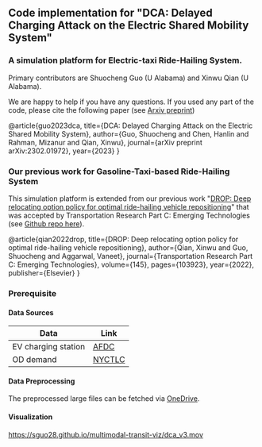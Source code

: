 ## Code implementation for "DCA: Delayed Charging Attack on the Electric Shared Mobility System"
###  A simulation platform for Electric-taxi Ride-Hailing System.
Primary contributors are Shuocheng Guo (U Alabama) and Xinwu Qian (U Alabama).

We are happy to help if you have any questions. If you used any part of the code, please cite the following paper (see [Arxiv preprint](https://arxiv.org/abs/2302.01972))

@article{guo2023dca,
  title={DCA: Delayed Charging Attack on the Electric Shared Mobility System},
  author={Guo, Shuocheng and Chen, Hanlin and Rahman, Mizanur and Qian, Xinwu},
  journal={arXiv preprint arXiv:2302.01972},
  year={2023}
}

### Our previous work for Gasoline-Taxi-based Ride-Hailing System
This simulation platform is extended from our previous work "[DROP: Deep relocating option policy for optimal ride-hailing vehicle repositioning](https://www.sciencedirect.com/science/article/pii/S0968090X22003369)" that was accepted by Transportation Research Part C: Emerging Technologies (see [Github repo here](https://github.com/sguo28/DROP_Simulator)).

@article{qian2022drop, title={DROP: Deep relocating option policy for optimal ride-hailing vehicle repositioning}, author={Qian, Xinwu and Guo, Shuocheng and Aggarwal, Vaneet}, journal={Transportation Research Part C: Emerging Technologies}, volume={145}, pages={103923}, year={2022}, publisher={Elsevier} }

### Prerequisite

#### Data Sources
|Data|Link|
|-|-|
|EV charging station|[AFDC](https://afdc.energy.gov/fuels/electricity_locations.html#/find/nearest?fuel=ELEC)|
|OD demand|[NYCTLC](https://www1.nyc.gov/site/tlc/about/tlc-trip-record-data.page)|

#### Data Preprocessing

The preprocessed large files can be fetched via [OneDrive](https://bama365-my.sharepoint.com/:f:/g/personal/sguo18_crimson_ua_edu/Etn1ZPhQ20ZNicLpYbCKyyQBy8QlqGfm4kmaEbIugTXiew?e=8uqPSw).

#### Visualization
https://sguo28.github.io/multimodal-transit-viz/dca_v3.mov
